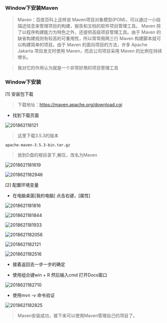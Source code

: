 
### Window下安装Maven

> Maven：百度百科上这样说 Maven项目对象模型(POM)，可以通过一小段描述信息来管理项目的构建，报告和文档的软件项目管理工具。 Maven 除了以程序构建能力为特色之外，还提供高级项目管理工具。由于 Maven 的缺省构建规则有较高的可重用性，所以常常用两三行 Maven 构建脚本就可以构建简单的项目。由于 Maven 的面向项目的方法，许多 Apache Jakarta 项目发文时使用 Maven，而且公司项目采用 Maven 的比例在持续增长。

> 我对它的作用认为就是一个非常好用的项目管理工具

### Window下安装

[1] 安装包下载

> 下载地址：https://maven.apache.org/download.cgi

 - 找到下载页面

 ![201862118121](http://panrhkqz9.bkt.clouddn.com/201862118121.png)

> 这里下载3.5.3的版本

```
apache-maven-3.5.3-bin.tar.gz
```

> 放到D盘的根目录下,解压，改名为Maven

![2018621181619](http://panrhkqz9.bkt.clouddn.com/2018621181619.png)

![2018621182946](http://panrhkqz9.bkt.clouddn.com/2018621182946.png)

[2] 配置环境变量

 - 在电脑桌面[我的电脑] 点击右键，[属性]

![2018621181816](http://panrhkqz9.bkt.clouddn.com/2018621181816.png)

![2018621181844](http://panrhkqz9.bkt.clouddn.com/2018621181844.png)

![2018621181933](http://panrhkqz9.bkt.clouddn.com/2018621181933.png)

![2018621182056](http://panrhkqz9.bkt.clouddn.com/2018621182056.png)

![2018621182121](http://panrhkqz9.bkt.clouddn.com/2018621182121.png)

![2018621182516](http://panrhkqz9.bkt.clouddn.com/2018621182516.png)

 - 接着返回去一步一步的确定

 - 使用组合键win + R 然后输入cmd 打开Docs窗口

 ![2018621182710](http://panrhkqz9.bkt.clouddn.com/2018621182710.png)

 - 使用mvn -v 命令验证

 ![2018621182825](http://panrhkqz9.bkt.clouddn.com/2018621182825.png)

> Maven安装成功，接下来可以使用Maven管理自己的项目了。
